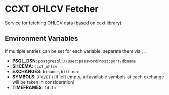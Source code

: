 # CCXT OHLCV Fetcher
Service for fetching OHLCV data (based on ccxt library).

## Environment Variables

If multiple entries can be set for each variable, separate them via ``,`` .

* **PSQL_DSN**: ``postgresql://user:password@host:port/dbname``
* **SHCEMA**: ``ccxt_ohlcv``
* **EXCHANGES**: ``binance,bitfinex``
* **SYMBOLS**: ``BTC/ETH`` (if left empty, all available symbols at each exchange will be taken in consideration)
* **TIMEFRAMES**: ``1d,1h``